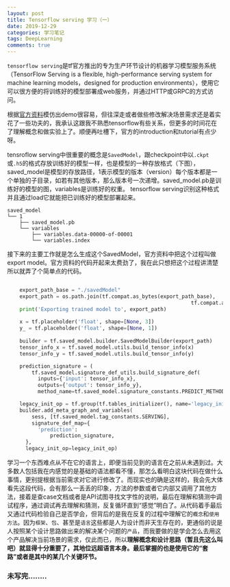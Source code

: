```yaml
---
layout: post
title: Tensorflow serving 学习（一）
date: 2019-12-29
categories: 学习笔记
tags: DeepLearning
comments: true 
---
```


`tensorflow serving`是tf官方推出的专为生产环节设计的机器学习模型服务系统（TensorFlow Serving is a flexible, high-performance serving system for machine learning models，designed for production environments），使用它可以很方便的将训练好的模型部署成web服务，并通过HTTP或GRPC的方式访问。

根据[官方资料](https://www.tensorflow.org/tfx/guide/serving)模仿出demo很容易，但往深走或者做些修改解决场景需求还是着实花了一些功夫的，我承认这跟我不熟悉tensorflow有些关系，但更多的时间花在了理解概念和做实验上了。顺便再吐槽下，官方的introduction和tutorial有点少呀。

tensroflow serving中很重要的概念是`SavedModel`，跟checkpoint中以`.ckpt`或`.h5`的格式存放训练好的模型一样，也是模型的一种存放格式（下图），saved_model是模型的存放路径，1表示模型的版本（version）每个版本都是一个单独的子目录，如若有其他版本，那么版本号一次递增。saved_model.pb是训练好的模型的图，variables是训练好的权重。 tensorflow serving识别这种格式并且通过load它就能把已训练好的模型部署起来。

```shell
saved_model
└── 1
    ├── saved_model.pb
    └── variables
        ├── variables.data-00000-of-00001
        └── variables.index
```

接下来的主要工作就是怎么生成这个SavedModel，官方资料中把这个过程叫做export model。官方资料的代码开起来太费劲了，我在此只想把这个过程讲清楚所以就弄了个简单点的代码。

```python

    export_path_base = "./savedModel"
    export_path = os.path.join(tf.compat.as_bytes(export_path_base),
															tf.compat.as_bytes(str(1)))
    print('Exporting trained model to', export_path)
    
    x = tf.placeholder('float', shape=[None, 3])
    y_ = tf.placeholder('float', shape=[None, 1])
    
    builder = tf.saved_model.builder.SavedModelBuilder(export_path)
    tensor_info_x = tf.saved_model.utils.build_tensor_info(x)
    tensor_info_y = tf.saved_model.utils.build_tensor_info(y)

    prediction_signature = (
        tf.saved_model.signature_def_utils.build_signature_def(
          inputs={'input': tensor_info_x},
          outputs={'output': tensor_info_y},
          method_name=tf.saved_model.signature_constants.PREDICT_METHOD_NAME))

    legacy_init_op = tf.group(tf.tables_initializer(), name='legacy_init_op')
    builder.add_meta_graph_and_variables(
        sess, [tf.saved_model.tag_constants.SERVING],
        signature_def_map={
          'prediction':
              prediction_signature,
      },
      legacy_init_op=legacy_init_op)
```

学习一个东西难点从不在它的语言上，即便当前见到的语言在之前从未遇到过。大多数人包括我在内感觉的是基础的语法都看不懂，那怎么看明白这块代码在做什么事情，更别提根据当前需求对它进行修改了。而现实也的确是这样的，我会先大体看先这段代码，会有那么一丢丢的印象，方法的参数或者它内部又调用了其他方法，接着是查case文档或者是API试图寻找文字性的说明，最后在理解和猜测中调试程序，通过调试再去理解和猜测，反复循环直到“感觉”明白了。从代码着手最后又通过代码检验自己是否学会，但背后的是我在反复的过程中理解它的`概念`和`使用方法`。因为`框架`、`包`、甚至是`语言`这些都是人为设计而非天生存在的，更通俗的说是人按照某个设计思路做出来的解决某个问题的`产品`，而我要做的是学会怎么去用这个产品解决当前场景的需求，仅此而已，所以**理解概念和设计思路（暂且先这么叫吧）就显得十分重要了，其地位远超语言本身。最后掌握的也是使用它的“套路”或者是其中的某几个关键环节。**

### 未写完........


